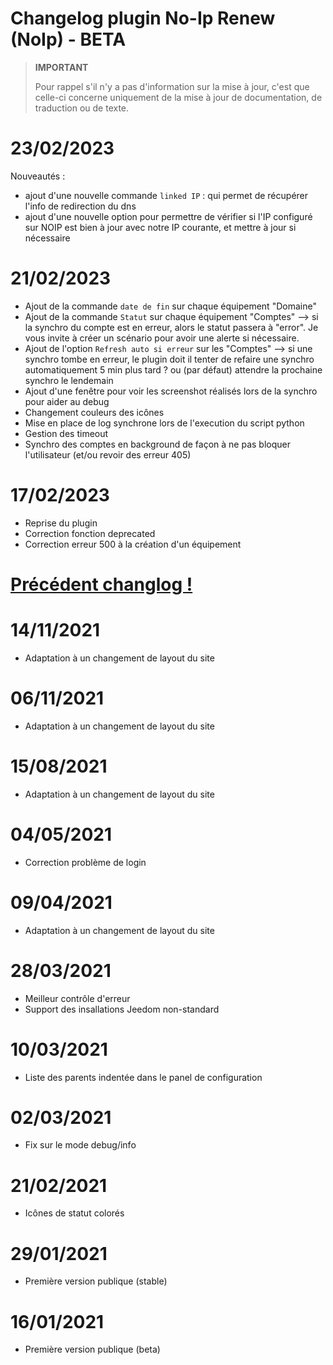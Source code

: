 # Changelog plugin No-Ip Renew (NoIp) - BETA

>**IMPORTANT**
>
>Pour rappel s'il n'y a pas d'information sur la mise à jour, c'est que celle-ci concerne uniquement de la mise à jour de documentation, de traduction ou de texte.

# 23/02/2023

Nouveautés :

- ajout d'une nouvelle commande `linked IP` : qui permet de récupérer l'info de redirection du dns
- ajout d'une nouvelle option pour permettre de vérifier si l'IP configuré sur NOIP est bien à jour avec notre IP courante, et mettre à jour si nécessaire

# 21/02/2023

- Ajout de la commande `date de fin` sur chaque équipement "Domaine"
- Ajout de la commande  `Statut` sur chaque équipement "Comptes" --> si la synchro du compte est en erreur, alors le statut passera à "error". Je vous invite à créer un scénario pour avoir une alerte si nécessaire.
- Ajout de l'option `Refresh auto si erreur` sur les "Comptes" --> si une synchro tombe en erreur, le plugin doit il tenter de refaire une synchro automatiquement 5 min plus tard ? ou (par défaut) attendre la prochaine synchro le lendemain
- Ajout d'une fenêtre pour voir les screenshot réalisés lors de la synchro pour aider au debug
- Changement couleurs des icônes
- Mise en place de log synchrone lors de l'execution du script python
- Gestion des timeout
- Synchro des comptes en background de façon à ne pas bloquer l'utilisateur (et/ou revoir des erreur 405)

# 17/02/2023

- Reprise du plugin
- Correction fonction deprecated
- Correction erreur 500 à la création d'un équipement

# <u>Précédent changlog !</u>

# 14/11/2021

- Adaptation à un changement de layout du site

# 06/11/2021

- Adaptation à un changement de layout du site

# 15/08/2021

- Adaptation à un changement de layout du site

# 04/05/2021

- Correction problème de login

# 09/04/2021

- Adaptation à un changement de layout du site

# 28/03/2021

- Meilleur contrôle d'erreur
- Support des insallations Jeedom non-standard

# 10/03/2021

- Liste des parents indentée dans le panel de configuration

# 02/03/2021

- Fix sur le mode debug/info

# 21/02/2021

- Icônes de statut colorés

# 29/01/2021

- Première version publique (stable)

# 16/01/2021

- Première version publique (beta)

</details>
